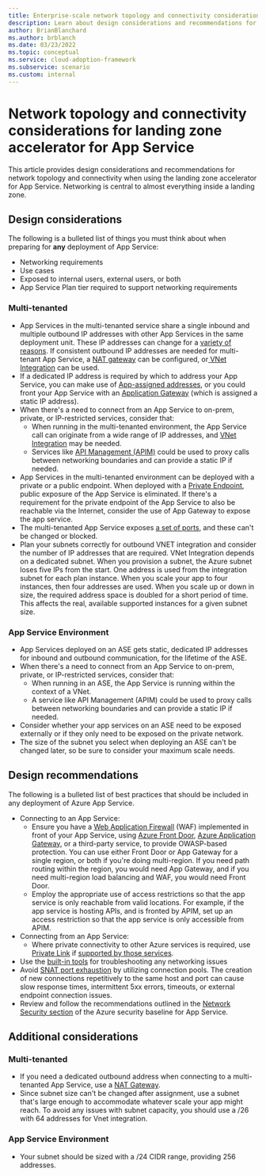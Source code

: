 ```yaml
---
title: Enterprise-scale network topology and connectivity considerations for Azure App Service
description: Learn about design considerations and recommendations for network topology and connectivity in the landing zone accelerator for App Service
author: BrianBlanchard
ms.author: brblanch
ms.date: 03/23/2022
ms.topic: conceptual
ms.service: cloud-adoption-framework
ms.subservice: scenario
ms.custom: internal
---
```


# Network topology and connectivity considerations for landing zone accelerator for App Service

This article provides design considerations and recommendations for network topology and connectivity when using the landing zone accelerator for App Service. Networking is central to almost everything inside a landing zone. 

## Design considerations

The following is a bulleted list of things you must think about when preparing for **any** deployment of App Service:

- Networking requirements
- Use cases
- Exposed to internal users, external users, or both
- App Service Plan tier required to support networking requirements

### Multi-tenanted

- App Services in the multi-tenanted service share a single inbound and multiple outbound IP addresses with other App Services in the same deployment unit.  These IP addresses can change for a [variety of reasons](/azure/app-service/overview-inbound-outbound-ips#how-ip-addresses-work-in-app-service). If consistent outbound IP addresses are needed for multi-tenant App Service, a [NAT gateway](/azure/app-service/networking/nat-gateway-integration#:~:text=%20Set%20up%20NAT%20gateway%20through%20the%20portal%3A,Basics%20information%20and%20pick%20the%20region...%20More%20) can be configured, or[ VNet  Integration](/azure/app-service/web-sites-integrate-with-vnet) can be used.
- If a dedicated IP address is required by which to address your App Service, you can make use of [App-assigned addresses](/azure/app-service/networking/app-gateway-with-service-endpoints), or you could front your App Service with an [Application Gateway](/azure/app-service/networking/app-gateway-with-service-endpoints) (which is assigned a static IP address).
- When there's a need to connect from an App Service to on-prem, private, or IP-restricted services, consider that:
    - When running in the multi-tenanted environment, the App Service call can originate from a wide range of IP addresses, and [VNet Integration](/azure/app-service/web-sites-integrate-with-vnet) may be needed.
    - Services like [API Management (APIM)](/azure/api-management/api-management-key-concepts) could be used to proxy calls between networking boundaries and can provide a static IP if needed.
- App Services in the multi-tenanted environment can be deployed with a private or a public endpoint.  When deployed with a [Private Endpoint](/azure/app-service/networking/private-endpoint), public exposure of the App Service is eliminated.  If there's a requirement for the private endpoint of the App Service to also be reachable via the Internet, consider the use of App Gateway to expose the app service. 
 - The multi-tenanted App Service exposes [a set of ports](/azure/app-service/networking-features#app-service-ports), and these can't be changed or blocked.
- Plan your subnets correctly for outbound VNET integration and consider the number of IP addresses that are required. VNet Integration depends on a dedicated subnet. When you provision a subnet, the Azure subnet loses five IPs from the start. One address is used from the integration subnet for each plan instance. When you scale your app to four instances, then four addresses are used. When you scale up or down in size, the required address space is doubled for a short period of time. This affects the real, available supported instances for a given subnet size.

### App Service Environment

- App Services deployed on an ASE gets static, dedicated IP addresses for inbound and outbound communication, for the lifetime of the ASE.
- When there's a need to connect from an App Service to on-prem, private, or IP-restricted services, consider that:
    - When running in an ASE, the App Service is running within the context of a VNet.
    - A service like API Management (APIM) could be used to proxy calls between networking boundaries and can provide a static IP if needed.
- Consider whether your app services on an ASE need to be exposed externally or if they only need to be exposed on the private network.
- The size of the subnet you select when deploying an ASE can't be changed later, so be sure to consider your maximum scale needs.

## Design recommendations

The following is a bulleted list of best practices that should be included in any deployment of Azure App Service.

- Connecting to an App Service:
    - Ensure you have a [Web Application Firewall](/azure/web-application-firewall/overview) (WAF) implemented in front of your App Service, using [Azure Front Door](/azure/web-application-firewall/afds/afds-overview), [Azure Application Gateway](/azure/web-application-firewall/ag/ag-overview), or a third-party service, to provide OWASP-based protection. You can use either Front Door or App Gateway for a single region, or both if you're doing multi-region. If you need path routing within the region, you would need App Gateway, and if you need multi-region load balancing and WAF, you would need Front Door.
    - Employ the appropriate use of access restrictions so that the app service is only reachable from valid locations. For example, if the app service is hosting APIs, and is fronted by APIM, set up an access restriction so that the app service is only accessible from APIM.
- Connecting from an App Service:
    - Where private connectivity to other Azure services is required, use [Private Link](/azure/private-link/private-link-overview) if [supported by those services](/azure/private-link/availability).  
- Use the [built-in tools](https://azure.github.io/AppService/2021/04/13/Network-and-Connectivity-Troubleshooting-Tool.html) for troubleshooting any networking issues
- Avoid [SNAT port exhaustion](/azure/app-service/troubleshoot-intermittent-outbound-connection-errors) by utilizing connection pools.  The creation of new connections repetitively to the same host and port can cause slow response times, intermittent 5xx errors, timeouts, or external endpoint connection issues.
- Review and follow the recommendations outlined in the [Network Security section](/security/benchmark/azure/baselines/app-service-security-baseline?toc=/azure/app-service/toc.json#network-security) of the Azure security baseline for App Service.

## Additional considerations

### Multi-tenanted

- If you need a dedicated outbound address when connecting to a multi-tenanted App Service, use a [NAT Gateway](/azure/app-service/networking/nat-gateway-integration). 
- Since subnet size can't be changed after assignment, use a subnet that's large enough to accommodate whatever scale your app might reach. To avoid any issues with subnet capacity, you should use a /26 with 64 addresses for Vnet integration.

### App Service Environment

- Your subnet should be sized with a /24 CIDR range, providing 256 addresses. 

